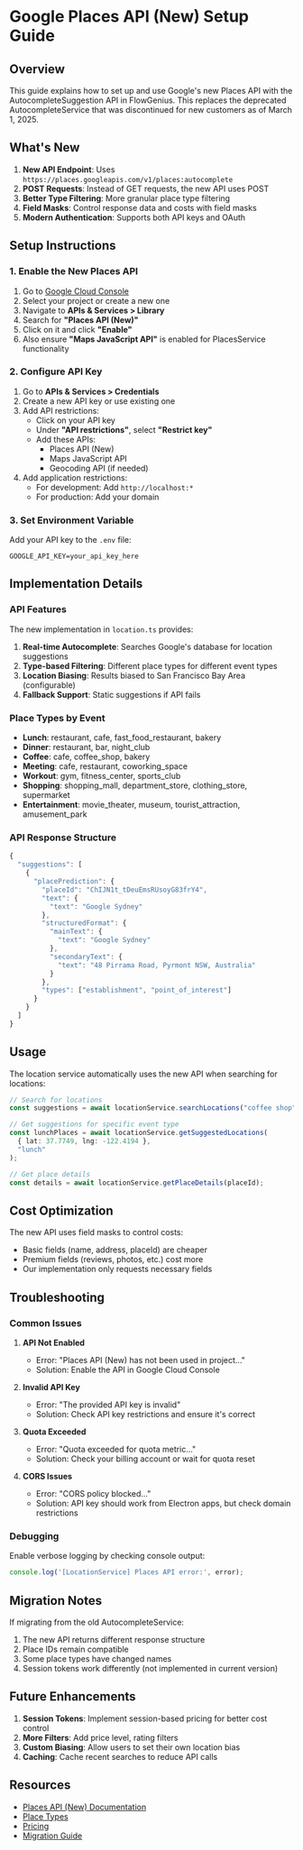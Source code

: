 # Google Places API (New) Setup Guide

## Overview

This guide explains how to set up and use Google's new Places API with the AutocompleteSuggestion API in FlowGenius. This replaces the deprecated AutocompleteService that was discontinued for new customers as of March 1, 2025.

## What's New

1. **New API Endpoint**: Uses `https://places.googleapis.com/v1/places:autocomplete`
2. **POST Requests**: Instead of GET requests, the new API uses POST
3. **Better Type Filtering**: More granular place type filtering
4. **Field Masks**: Control response data and costs with field masks
5. **Modern Authentication**: Supports both API keys and OAuth

## Setup Instructions

### 1. Enable the New Places API

1. Go to [Google Cloud Console](https://console.cloud.google.com)
2. Select your project or create a new one
3. Navigate to **APIs & Services > Library**
4. Search for **"Places API (New)"**
5. Click on it and click **"Enable"**
6. Also ensure **"Maps JavaScript API"** is enabled for PlacesService functionality

### 2. Configure API Key

1. Go to **APIs & Services > Credentials**
2. Create a new API key or use existing one
3. Add API restrictions:
   - Click on your API key
   - Under **"API restrictions"**, select **"Restrict key"**
   - Add these APIs:
     - Places API (New)
     - Maps JavaScript API
     - Geocoding API (if needed)
4. Add application restrictions:
   - For development: Add `http://localhost:*`
   - For production: Add your domain

### 3. Set Environment Variable

Add your API key to the `.env` file:

```env
GOOGLE_API_KEY=your_api_key_here
```

## Implementation Details

### API Features

The new implementation in `location.ts` provides:

1. **Real-time Autocomplete**: Searches Google's database for location suggestions
2. **Type-based Filtering**: Different place types for different event types
3. **Location Biasing**: Results biased to San Francisco Bay Area (configurable)
4. **Fallback Support**: Static suggestions if API fails

### Place Types by Event

- **Lunch**: restaurant, cafe, fast_food_restaurant, bakery
- **Dinner**: restaurant, bar, night_club
- **Coffee**: cafe, coffee_shop, bakery
- **Meeting**: cafe, restaurant, coworking_space
- **Workout**: gym, fitness_center, sports_club
- **Shopping**: shopping_mall, department_store, clothing_store, supermarket
- **Entertainment**: movie_theater, museum, tourist_attraction, amusement_park

### API Response Structure

```typescript
{
  "suggestions": [
    {
      "placePrediction": {
        "placeId": "ChIJN1t_tDeuEmsRUsoyG83frY4",
        "text": {
          "text": "Google Sydney"
        },
        "structuredFormat": {
          "mainText": {
            "text": "Google Sydney"
          },
          "secondaryText": {
            "text": "48 Pirrama Road, Pyrmont NSW, Australia"
          }
        },
        "types": ["establishment", "point_of_interest"]
      }
    }
  ]
}
```

## Usage

The location service automatically uses the new API when searching for locations:

```typescript
// Search for locations
const suggestions = await locationService.searchLocations("coffee shop");

// Get suggestions for specific event type
const lunchPlaces = await locationService.getSuggestedLocations(
  { lat: 37.7749, lng: -122.4194 },
  "lunch"
);

// Get place details
const details = await locationService.getPlaceDetails(placeId);
```

## Cost Optimization

The new API uses field masks to control costs:

- Basic fields (name, address, placeId) are cheaper
- Premium fields (reviews, photos, etc.) cost more
- Our implementation only requests necessary fields

## Troubleshooting

### Common Issues

1. **API Not Enabled**
   - Error: "Places API (New) has not been used in project..."
   - Solution: Enable the API in Google Cloud Console

2. **Invalid API Key**
   - Error: "The provided API key is invalid"
   - Solution: Check API key restrictions and ensure it's correct

3. **Quota Exceeded**
   - Error: "Quota exceeded for quota metric..."
   - Solution: Check your billing account or wait for quota reset

4. **CORS Issues**
   - Error: "CORS policy blocked..."
   - Solution: API key should work from Electron apps, but check domain restrictions

### Debugging

Enable verbose logging by checking console output:

```javascript
console.log('[LocationService] Places API error:', error);
```

## Migration Notes

If migrating from the old AutocompleteService:

1. The new API returns different response structure
2. Place IDs remain compatible
3. Some place types have changed names
4. Session tokens work differently (not implemented in current version)

## Future Enhancements

1. **Session Tokens**: Implement session-based pricing for better cost control
2. **More Filters**: Add price level, rating filters
3. **Custom Biasing**: Allow users to set their own location bias
4. **Caching**: Cache recent searches to reduce API calls

## Resources

- [Places API (New) Documentation](https://developers.google.com/maps/documentation/places/web-service)
- [Place Types](https://developers.google.com/maps/documentation/places/web-service/place-types)
- [Pricing](https://developers.google.com/maps/billing-and-pricing/pricing)
- [Migration Guide](https://developers.google.com/maps/documentation/places/web-service/migrate-autocomplete) 